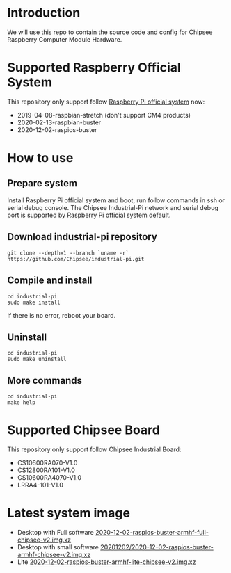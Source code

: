 # Introduction
We will use this repo to contain the source code and config for Chipsee Raspberry Computer Module Hardware.

# Supported Raspberry Official System
This repository only support follow [Raspberry Pi official system](https://www.raspberrypi.org/software/operating-systems/) now:
 - 2019-04-08-raspbian-stretch (don't support CM4 products)
 - 2020-02-13-raspbian-buster
 - 2020-12-02-raspios-buster

# How to use
## Prepare system
Install Raspberry Pi official system and boot, run follow commands in ssh or serial debug console. The Chipsee Industrial-Pi network and serial debug port is supported by Raspberry Pi official system default. 
## Download industrial-pi repository
```
git clone --depth=1 --branch `uname -r` https://github.com/Chipsee/industrial-pi.git
```
## Compile and install
```
cd industrial-pi
sudo make install
```
If there is no error, reboot your board.

## Uninstall
```
cd industrial-pi
sudo make uninstall
```
## More commands
```
cd industrial-pi
make help
```

# Supported Chipsee Board
This repository only support follow Chipsee Industrial Board:
 - CS10600RA070-V1.0
 - CS12800RA101-V1.0
 - CS10600RA4070-V1.0
 - LRRA4-101-V1.0

# Latest system image
 - Desktop with Full software [2020-12-02-raspios-buster-armhf-full-chipsee-v2.img.xz](https://chipsee-tmp.s3.amazonaws.com/mksdcardfiles/RaspberryPi/20201202/2020-12-02-raspios-buster-armhf-full-chipsee-v2.img.xz)
 - Desktop with small software [20201202/2020-12-02-raspios-buster-armhf-chipsee-v2.img.xz](https://chipsee-tmp.s3.amazonaws.com/mksdcardfiles/RaspberryPi/20201202/2020-12-02-raspios-buster-armhf-full-chipsee-v2.img.xz)
 - Lite [2020-12-02-raspios-buster-armhf-lite-chipsee-v2.img.xz](https://chipsee-tmp.s3.amazonaws.com/mksdcardfiles/RaspberryPi/20201202/2020-12-02-raspios-buster-armhf-lite-chipsee-v2.img.xz)

